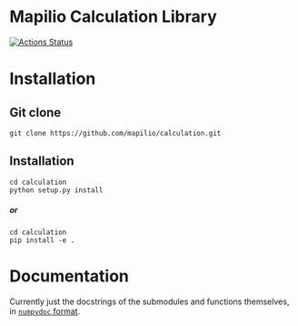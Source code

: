 # Mapilio Calculation Library
[![Actions Status](https://github.com/mapilio/calculation/workflows/CI/badge.svg)](https://github.com/mapilio/calculation/actions)

# Installation
## Git clone 
    git clone https://github.com/mapilio/calculation.git
## Installation
    cd calculation
    python setup.py install
##### or
    cd calculation
    pip install -e .

# Documentation
Currently just the docstrings of the submodules and functions themselves, in [`numpydoc` format](https://numpydoc.readthedocs.io/en/latest/format.html).